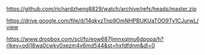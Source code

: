 https://github.com/richardzheng8829/watch/archive/refs/heads/master.zip

https://drive.google.com/file/d/14qkyzTnp9OmNHPBUKUaTOO9Ty1CJurwL/view

https://www.dropbox.com/scl/fo/eow687ljmnxqimu6dpopa/h?rlkey=odj18wa0cwkv0xezm4v6md544&st=hxfdfdnm&dl=0